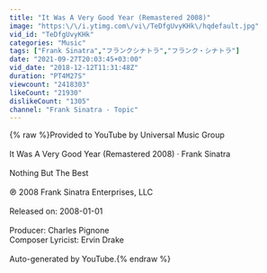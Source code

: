 ```yaml
---
title: "It Was A Very Good Year (Remastered 2008)"
image: "https:\/\/i.ytimg.com\/vi\/TeDfgUvyKHk\/hqdefault.jpg"
vid_id: "TeDfgUvyKHk"
categories: "Music"
tags: ["Frank Sinatra","フランクシナトラ","フランク・シナトラ"]
date: "2021-09-27T20:03:45+03:00"
vid_date: "2018-12-12T11:31:48Z"
duration: "PT4M27S"
viewcount: "2418303"
likeCount: "21930"
dislikeCount: "1305"
channel: "Frank Sinatra - Topic"
---
```

{% raw %}Provided to YouTube by Universal Music Group<br /><br />It Was A Very Good Year (Remastered 2008) · Frank Sinatra<br /><br />Nothing But The Best<br /><br />℗ 2008 Frank Sinatra Enterprises, LLC<br /><br />Released on: 2008-01-01<br /><br />Producer: Charles Pignone<br />Composer  Lyricist: Ervin Drake<br /><br />Auto-generated by YouTube.{% endraw %}
